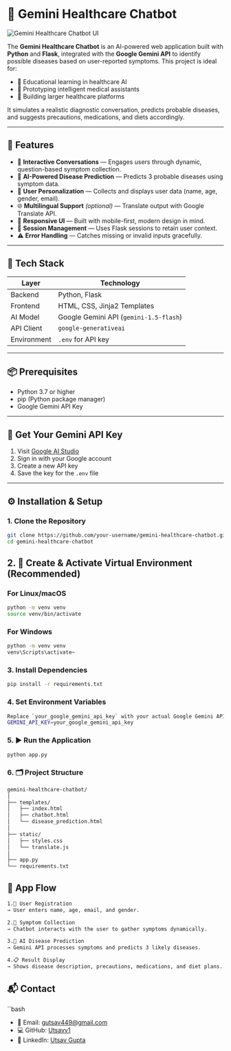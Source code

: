 # 🏥 Gemini Healthcare Chatbot

![Gemini Healthcare Chatbot UI](https://via.placeholder.com/1000x400.png?text=Gemini+Healthcare+Chatbot+UI)

The **Gemini Healthcare Chatbot** is an AI-powered web application built with **Python** and **Flask**, integrated with the **Google Gemini API** to identify possible diseases based on user-reported symptoms. This project is ideal for:

- 🧪 Educational learning in healthcare AI
- 🧰 Prototyping intelligent medical assistants
- 🏥 Building larger healthcare platforms

It simulates a realistic diagnostic conversation, predicts probable diseases, and suggests precautions, medications, and diets accordingly.

---

## 🚀 Features

- 💬 **Interactive Conversations** — Engages users through dynamic, question-based symptom collection.
- 🧠 **AI-Powered Disease Prediction** — Predicts 3 probable diseases using symptom data.
- 👤 **User Personalization** — Collects and displays user data (name, age, gender, email).
- 🌐 **Multilingual Support** *(optional)* — Translate output with Google Translate API.
- 📱 **Responsive UI** — Built with mobile-first, modern design in mind.
- 💾 **Session Management** — Uses Flask sessions to retain user context.
- ⚠️ **Error Handling** — Catches missing or invalid inputs gracefully.

---

## 🧰 Tech Stack

| Layer        | Technology                  |
|--------------|------------------------------|
| Backend      | Python, Flask                |
| Frontend     | HTML, CSS, Jinja2 Templates  |
| AI Model     | Google Gemini API (`gemini-1.5-flash`) |
| API Client   | `google-generativeai`        |
| Environment  | `.env` for API key           |

---

## 📦 Prerequisites

- Python 3.7 or higher
- pip (Python package manager)
- Google Gemini API Key

---

## 🔑 Get Your Gemini API Key

1. Visit [Google AI Studio](https://makersuite.google.com/app)
2. Sign in with your Google account
3. Create a new API key
4. Save the key for the `.env` file

---

## ⚙️ Installation & Setup

### 1. Clone the Repository

```bash
git clone https://github.com/your-username/gemini-healthcare-chatbot.git
cd gemini-healthcare-chatbot
```

## 2. 🧪 Create & Activate Virtual Environment (Recommended)

### For Linux/macOS
```bash
python -m venv venv
source venv/bin/activate
```
### For Windows
```bash
python -m venv venv
venv\Scripts\activate~
```

### 3. Install Dependencies
```bash
pip install -r requirements.txt
```

### 4. Set Environment Variables
```bash
Replace `your_google_gemini_api_key` with your actual Google Gemini API Key.
GEMINI_API_KEY=your_google_gemini_api_key
```

### 5. ▶️ Run the Application
```bash
python app.py
```

### 6. 🗂️ Project Structure
```bash
gemini-healthcare-chatbot/
│
├── templates/              
│   ├── index.html
│   ├── chatbot.html
│   └── disease_prediction.html
│
├── static/                  
│   ├── styles.css
│   └── translate.js
│
├── app.py                  
└── requirements.txt        

```

## 🔁 App Flow
```bash
1.🧍 User Registration
→ User enters name, age, email, and gender.

2.💬 Symptom Collection
→ Chatbot interacts with the user to gather symptoms dynamically.

3.🤖 AI Disease Prediction
→ Gemini API processes symptoms and predicts 3 likely diseases.

4.📋 Result Display
→ Shows disease description, precautions, medications, and diet plans.
```

## 📬 Contact
``bash
- 📧 Email: [gutsav449@gmail.com](mailto:gutsav449@gmail.com)
- 💻 GitHub: [Utsavv1](https://github.com/Utsavv1)
- 🔗 LinkedIn: [Utsav Gupta](https://www.linkedin.com/in/utsav-gupta-7162b6245/)
```